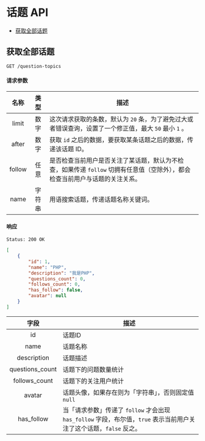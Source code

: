 # 话题 API

- [获取全部话题](#获取全部话题)

## 获取全部话题

```
GET /question-topics
```

#### 请求参数

| 名称 | 类型 | 描述 |
|:----:|:----:|----|
| limit | 数字 | 这次请求获取的条数，默认为 `20` 条，为了避免过大或者错误查询，设置了一个修正值，最大 `50` 最小 `1` 。 |
| after | 数字 | 获取 `id` 之后的数据，要获取某条话题之后的数据，传递该话题 ID。 |
| follow | 任意 | 是否检查当前用户是否关注了某话题，默认为不检查，如果传递 `follow` 切拥有任意值（空除外），都会检查当前用户与话题的关注关系。 |
| name | 字符串 | 用语搜索话题，传递话题名称关键词。 |

#### 响应

```
Status: 200 OK
```
```json
[
    {
        "id": 1,
        "name": "PHP",
        "description": "我是PHP",
        "questions_count": 0,
        "follows_count": 0,
        "has_follow": false,
        "avatar": null
    }
]
```

| 字段 | 描述 |
|:----:|----|
| id | 话题ID |
| name | 话题名称 |
| description | 话题描述 |
| questions_count | 话题下的问题数量统计 |
| follows_count | 话题下的关注用户统计 |
| avatar | 话题头像，如果存在则为「字符串」，否则固定值 `null` |
| has_follow | 当「请求参数」传递了 `follow` 才会出现 `has_follow` 字段，布尔值，`true` 表示当前用户关注了这个话题，`false` 反之。 |